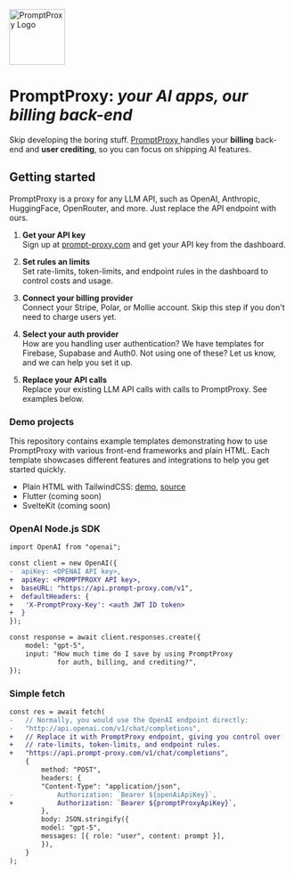 
<img src="https://prompt-proxy.com/logo_text.svg" height="100" alt="PromptProxy Logo" />

# PromptProxy: *your AI apps, our billing back-end*
Skip developing the boring stuff. [PromptProxy ](https://prompt-proxy.com) handles your **billing** back-end and **user crediting**, so you can focus on shipping AI features.


## Getting started
PromptProxy is a proxy for any LLM API, such as OpenAI, Anthropic, HuggingFace, OpenRouter, and more. Just replace the API endpoint with ours.

1. **Get your API key**  
Sign up at [prompt-proxy.com](https://prompt-proxy.com) and get your API key from the dashboard.

2. **Set rules an limits**  
Set rate-limits, token-limits, and endpoint rules in the dashboard to control costs and usage.

3. **Connect your billing provider**  
Connect your Stripe, Polar, or Mollie account. Skip this step if you don't need to charge users yet.

4. **Select your auth provider**  
How are you handling user authentication? We have templates for Firebase, Supabase and Auth0. Not using one of these? Let us know, and we can help you set it up.

5. **Replace your API calls**  
Replace your existing LLM API calls with calls to PromptProxy. See examples below.


### Demo projects

This repository contains example templates demonstrating how to use PromptProxy with various front-end frameworks and plain HTML. Each template showcases different features and integrations to help you get started quickly.

- Plain HTML with TailwindCSS:  [demo](https://mruijzendaal.github.io/html-preview.github.io/?url=https://github.com/mruijzendaal/promptproxy-templates/blob/main/templates/static_html/index.html), [source](/templates/static_html/)
- Flutter (coming soon)
- SvelteKit (coming soon)

### OpenAI Node.js SDK

```diff
import OpenAI from "openai";

const client = new OpenAI({
-  apiKey: <OPENAI API key>, 
+  apiKey: <PROMPTPROXY API key>,
+  baseURL: "https://api.prompt-proxy.com/v1", 
+  defaultHeaders: {
+   'X-PromptProxy-Key': <auth JWT ID token>
+  }
});

const response = await client.responses.create({
    model: "gpt-5",
    input: "How much time do I save by using PromptProxy 
			for auth, billing, and crediting?",
});
```

### Simple fetch

```diff
const res = await fetch(
-   // Normally, you would use the OpenAI endpoint directly:
-   "http://api.openai.com/v1/chat/completions",
+   // Replace it with PromptProxy endpoint, giving you control over
+   // rate-limits, token-limits, and endpoint rules.
+   "https://api.prompt-proxy.com/v1/chat/completions",
    {
        method: "POST",
        headers: {
        "Content-Type": "application/json",
-           Authorization: `Bearer ${openAiApiKey}`,
+           Authorization: `Bearer ${promptProxyApiKey}`,
        },
        body: JSON.stringify({
        model: "gpt-5",
        messages: [{ role: "user", content: prompt }],
        }),
    }
);
```